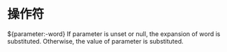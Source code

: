 # 操作符

${parameter:-word}
    If parameter is unset or null, the expansion of word is substituted. 
    Otherwise, the value of parameter is substituted.

